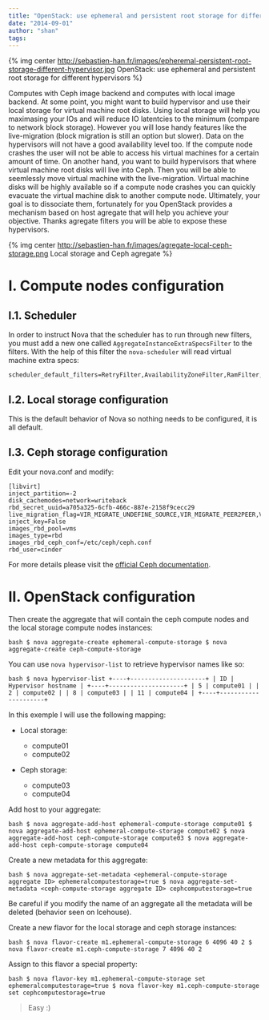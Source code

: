 ```yaml
---
title: "OpenStack: use ephemeral and persistent root storage for different hypervisors"
date: "2014-09-01"
author: "shan"
tags: 
---
```


{% img center http://sebastien-han.fr/images/epheremal-persistent-root-storage-different-hypervisor.jpg OpenStack: use ephemeral and persistent root storage for different hypervisors %}

Computes with Ceph image backend and computes with local image backend. At some point, you might want to build hypervisor and use their local storage for virtual machine root disks. Using local storage will help you maximasing your IOs and will reduce IO latentcies to the minimum (compare to network block storage). However you will lose handy features like the live-migration (block migration is still an option but slower). Data on the hypervisors will not have a good availability level too. If the compute node crashes the user will not be able to access his virtual machines for a certain amount of time. On another hand, you want to build hypervisors that where virtual machine root disks will live into Ceph. Then you will be able to seemlessly move virtual machine with the live-migration. Virtual machine disks will be highly available so if a compute node crashes you can quickly evacuate the virtual machine disk to another compute node. Ultimately, your goal is to dissociate them, fortunately for you OpenStack provides a mechanism based on host agregate that will help you achieve your objective. Thanks agregate filters you will be able to expose these hypervisors.

  

{% img center http://sebastien-han.fr/images/agregate-local-ceph-storage.png Local storage and Ceph agregate %}

  

# I. Compute nodes configuration

## I.1. Scheduler

In order to instruct Nova that the scheduler has to run through new filters, you must add a new one called `AggregateInstanceExtraSpecsFilter` to the filters. With the help of this filter the `nova-scheduler` will read virtual machine extra specs:

```
scheduler_default_filters=RetryFilter,AvailabilityZoneFilter,RamFilter,ComputeFilter,ImagePropertiesFilter,ServerGroupAntiAffinityFilter,ServerGroupAffinityFilter,AggregateIn
```

## I.2. Local storage configuration

This is the default behavior of Nova so nothing needs to be configured, it is all default.

## I.3. Ceph storage configuration

Edit your nova.conf and modify:

```
[libvirt]
inject_partition=-2
disk_cachemodes=network=writeback
rbd_secret_uuid=a705a325-6cfb-466c-887e-2158f9cecc29
live_migration_flag=VIR_MIGRATE_UNDEFINE_SOURCE,VIR_MIGRATE_PEER2PEER,VIR_MIGRATE_LIVE,VIR_MIGRATE_PERSIST_DEST
inject_key=False
images_rbd_pool=vms
images_type=rbd
images_rbd_ceph_conf=/etc/ceph/ceph.conf
rbd_user=cinder
```

For more details please visit the [official Ceph documentation](http://ceph.com/docs/master/rbd/rbd-openstack/).

  

# II. OpenStack configuration

Then create the aggregate that will contain the ceph compute nodes and the local storage compute nodes instances:

`bash $ nova aggregate-create ephemeral-compute-storage $ nova aggregate-create ceph-compute-storage`

You can use `nova hypervisor-list` to retrieve hypervisor names like so:

`bash $ nova hypervisor-list +----+---------------------+ | ID | Hypervisor hostname | +----+---------------------+ | 5 | compute01 | | 2 | compute02 | | 8 | compute03 | | 11 | compute04 | +----+---------------------+`

In this exemple I will use the following mapping:

- Local storage:
    
    - compute01
    - compute02
- Ceph storage:
    
    - compute03
    - compute04

Add host to your aggregate:

`bash $ nova aggregate-add-host ephemeral-compute-storage compute01 $ nova aggregate-add-host ephemeral-compute-storage compute02 $ nova aggregate-add-host ceph-compute-storage compute03 $ nova aggregate-add-host ceph-compute-storage compute04`

Create a new metadata for this aggregate:

`bash $ nova aggregate-set-metadata <ephemeral-compute-storage aggregate ID> ephemeralcomputestorage=true $ nova aggregate-set-metadata <ceph-compute-storage aggregate ID> cephcomputestorage=true`

Be careful if you modify the name of an aggregate all the metadata will be deleted (behavior seen on Icehouse).

Create a new flavor for the local storage and ceph storage instances:

`bash $ nova flavor-create m1.ephemeral-compute-storage 6 4096 40 2 $ nova flavor-create m1.ceph-compute-storage 7 4096 40 2`

Assign to this flavor a special property:

`bash $ nova flavor-key m1.ephemeral-compute-storage set ephemeralcomputestorage=true $ nova flavor-key m1.ceph-compute-storage set cephcomputestorage=true`

  

> Easy :)
